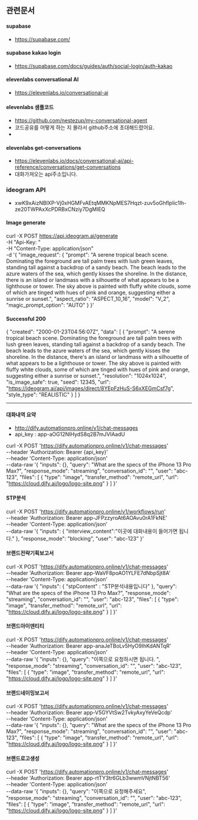 ## 관련문서
#### supabase
- https://supabase.com/

#### supabase kakao login
- https://supabase.com/docs/guides/auth/social-login/auth-kakao

#### elevenlabs conversational AI
- https://elevenlabs.io/conversational-ai

#### elevenlabs 샘플코드
- https://github.com/nestezup/my-conversational-agent
- 코드공유를 어떻게 하는 지 몰라서 github주소에 초대해드렸어요.
- 
#### elevenlabs get-conversations
- https://elevenlabs.io/docs/conversational-ai/api-reference/conversations/get-conversations
- 대화가져오는 api주소입니다. 

### ideogram API
- xwK9xAizNBlXP-Vj0xHGMFvAEtqMMKNpMES7Hqzt-zuv5oGhflpIic1lh-ze20TWPAxXcPDRBxCNziy7DgMIEQ

#### Image generate
curl -X POST https://api.ideogram.ai/generate \
     -H "Api-Key: <apiKey>" \
     -H "Content-Type: application/json" \
     -d '{
  "image_request": {
    "prompt": "A serene tropical beach scene. Dominating the foreground are tall palm trees with lush green leaves, standing tall against a backdrop of a sandy beach. The beach leads to the azure waters of the sea, which gently kisses the shoreline. In the distance, there is an island or landmass with a silhouette of what appears to be a lighthouse or tower. The sky above is painted with fluffy white clouds, some of which are tinged with hues of pink and orange, suggesting either a sunrise or sunset.",
    "aspect_ratio": "ASPECT_10_16",
    "model": "V_2",
    "magic_prompt_option": "AUTO"
  }
}'

#### Successful 200
{
  "created": "2000-01-23T04:56:07Z",
  "data": [
    {
      "prompt": "A serene tropical beach scene. Dominating the foreground are tall palm trees with lush green leaves, standing tall against a backdrop of a sandy beach. The beach leads to the azure waters of the sea, which gently kisses the shoreline. In the distance, there's an island or landmass with a silhouette of what appears to be a lighthouse or tower. The sky above is painted with fluffy white clouds, some of which are tinged with hues of pink and orange, suggesting either a sunrise or sunset.",
      "resolution": "1024x1024",
      "is_image_safe": true,
      "seed": 12345,
      "url": "https://ideogram.ai/api/images/direct/8YEpFzHuS-S6xXEGmCsf7g",
      "style_type": "REALISTIC"
    }
  ]
}

---

#### 대화내역 요약
- http://dify.automationpro.online/v1/chat-messages
- api_key : app-aOG12NIHydS8q2B7mJVIAadU

curl -X POST 'https://dify.automationpro.online/v1/chat-messages' \
--header 'Authorization: Bearer {api_key}' \
--header 'Content-Type: application/json' \
--data-raw '{
    "inputs": {},
    "query": "What are the specs of the iPhone 13 Pro Max?",
    "response_mode": "streaming",
    "conversation_id": "",
    "user": "abc-123",
    "files": [
      {
        "type": "image",
        "transfer_method": "remote_url",
        "url": "https://cloud.dify.ai/logo/logo-site.png"
      }
    ]
}'


#### STP분석

curl -X POST 'https://dify.automationpro.online/v1/workflows/run' \
--header 'Authorization: Bearer app-JFPzzyroAt6AOAvu0rA1FkNE' \
--header 'Content-Type: application/json' \
--data-raw '{
    "inputs": {
        "interview_content":"이곳에 대화내용이 들어가면 됩니다."
    },
    "response_mode": "blocking", 
    "user": "abc-123"
}'

#### 브랜드전략기획보고서
curl -X POST 'https://dify.automationpro.online/v1/chat-messages' \
--header 'Authorization: Bearer app-WaVF8poAO1YLFE7dNbpSjt8A' \
--header 'Content-Type: application/json' \
--data-raw '{
    "inputs": {
        "stpContent" : "STP분석내용입니다"
    },
    "query": "What are the specs of the iPhone 13 Pro Max?",
    "response_mode": "streaming",
    "conversation_id": "",
    "user": "abc-123",
    "files": [
      {
        "type": "image",
        "transfer_method": "remote_url",
        "url": "https://cloud.dify.ai/logo/logo-site.png"
      }
    ]
}'

#### 브랜드아이덴티티
curl -X POST 'https://dify.automationpro.online/v1/chat-messages' \
--header 'Authorization: Bearer app-anaJeTBoLv5HyO9IhKdANTqR' \
--header 'Content-Type: application/json' \
--data-raw '{
    "inputs": {},
    "query": "이쪽으로 요청하시면 됩니다. ",
    "response_mode": "streaming",
    "conversation_id": "",
    "user": "abc-123",
    "files": [
      {
        "type": "image",
        "transfer_method": "remote_url",
        "url": "https://cloud.dify.ai/logo/logo-site.png"
      }
    ]
}'




#### 브랜드네이밍보고서
curl -X POST 'https://dify.automationpro.online/v1/chat-messages' \
--header 'Authorization: Bearer app-V5GYVtSw2TvkyAxyYeVeQcdp' \
--header 'Content-Type: application/json' \
--data-raw '{
    "inputs": {},
    "query": "What are the specs of the iPhone 13 Pro Max?",
    "response_mode": "streaming",
    "conversation_id": "",
    "user": "abc-123",
    "files": [
      {
        "type": "image",
        "transfer_method": "remote_url",
        "url": "https://cloud.dify.ai/logo/logo-site.png"
      }
    ]
}'


#### 브랜드로고생성
curl -X POST 'https://dify.automationpro.online/v1/chat-messages' \
--header 'Authorization: Bearer app-rtTY3tr6GLb3wwmVNjtNBT56' \
--header 'Content-Type: application/json' \
--data-raw '{
    "inputs": {},
    "query": "이쪽으로 요청해주세요",
    "response_mode": "streaming",
    "conversation_id": "",
    "user": "abc-123",
    "files": [
      {
        "type": "image",
        "transfer_method": "remote_url",
        "url": "https://cloud.dify.ai/logo/logo-site.png"
      }
    ]
}'
